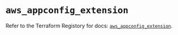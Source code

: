 # `aws_appconfig_extension`

Refer to the Terraform Registory for docs: [`aws_appconfig_extension`](https://www.terraform.io/docs/providers/aws/r/appconfig_extension).
